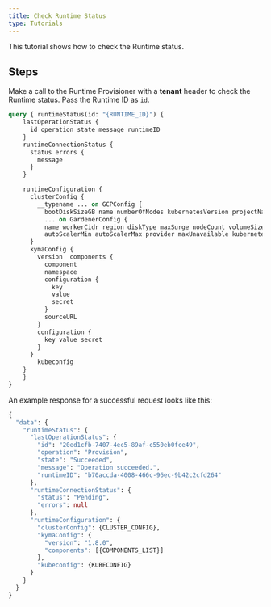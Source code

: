 ```yaml
---
title: Check Runtime Status
type: Tutorials
---
```


This tutorial shows how to check the Runtime status.

## Steps

Make a call to the Runtime Provisioner with a **tenant** header to check the Runtime status. Pass the Runtime ID as `id`. 

```graphql
query { runtimeStatus(id: "{RUNTIME_ID}") {
    lastOperationStatus {
      id operation state message runtimeID 
  	} 
    runtimeConnectionStatus { 
      status errors {
        message
      } 
    } 

    runtimeConfiguration {
      clusterConfig {
        __typename ... on GCPConfig {
          bootDiskSizeGB name numberOfNodes kubernetesVersion projectName machineType zone region }
          ... on GardenerConfig { 
          name workerCidr region diskType maxSurge nodeCount volumeSizeGB projectName machineType targetSecret 
          autoScalerMin autoScalerMax provider maxUnavailable kubernetesVersion }
      }
      kymaConfig {
        version  components {
          component
          namespace 
          configuration {
            key
            value
            secret
          }
          sourceURL
        }
        configuration {
          key value secret
        }
      }
    	kubeconfig
    } 
	} 
}
```

An example response for a successful request looks like this:

```graphql
{
  "data": {
    "runtimeStatus": {
      "lastOperationStatus": {
        "id": "20ed1cfb-7407-4ec5-89af-c550eb0fce49",
        "operation": "Provision",
        "state": "Succeeded",
        "message": "Operation succeeded.",
        "runtimeID": "b70accda-4008-466c-96ec-9b42c2cfd264"
      },
      "runtimeConnectionStatus": {
        "status": "Pending",
        "errors": null
      },
      "runtimeConfiguration": {
        "clusterConfig": {CLUSTER_CONFIG},
        "kymaConfig": {
          "version": "1.8.0",
          "components": [{COMPONENTS_LIST}]
        },
        "kubeconfig": {KUBECONFIG}
      }
    }
  }
}
``` 